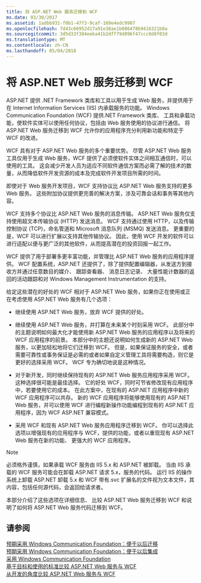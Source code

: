 ```yaml
---
title: 将 ASP.NET Web 服务迁移到 WCF
ms.date: 03/30/2017
ms.assetid: 1adbb931-f0b1-47f3-9caf-169e4edc9907
ms.openlocfilehash: 7d43c66952d17a91e38ae1b086478b9416321b8a
ms.sourcegitcommit: 3d5d33f384eeba41b2dff79d096f47ccc8d8f03d
ms.translationtype: MT
ms.contentlocale: zh-CN
ms.lasthandoff: 05/04/2018
---
```

# <a name="migrating-aspnet-web-services-to-wcf"></a>将 ASP.NET Web 服务迁移到 WCF
ASP.NET 提供 .NET Framework 类库和工具以用于生成 Web 服务，并提供用于在 Internet Information Services (IIS) 内承载服务的功能。 Windows Communication Foundation (WCF) 提供.NET Framework 类库、 工具和承载功能，使软件实体可以使用任何协议，包括由 Web 服务使用的协议进行通信。  将 ASP.NET Web 服务迁移到 WCF 允许你的应用程序充分利用新功能和特定于 WCF 的改进。  
  
 WCF 具有对于 ASP.NET Web 服务的多个重要优势。 尽管 ASP.NET Web 服务工具仅用于生成 Web 服务，WCF 提供了必须使软件实体之间相互通信时，可以使用的工具。 这会减少开发人员为适应不同软件通信方案而必需了解的技术的数量，从而降低软件开发资源的成本及完成软件开发项目所需的时间。  
  
 即使对于 Web 服务开发项目，WCF 支持协议比 ASP.NET Web 服务支持的更多 Web 服务。 这些附加协议提供更完善的解决方案，涉及可靠会话和事务等其他内容。  
  
 WCF 支持多个协议比 ASP.NET Web 服务的消息传输。 ASP.NET Web 服务仅支持使用超文本传输协议 (HTTP) 发送消息。 WCF 支持通过使用 HTTP，以及传输控制协议 (TCP)，命名管道和 Microsoft 消息队列 (MSMQ) 发送消息。 更重要的是，WCF 可以进行扩展以支持其他传输协议。 因此，使用 WCF 开发的软件可以进行适配以便与更广泛的其他软件，从而提高潜在的投资回报一起工作。  
  
 WCF 提供了用于部署多更丰富功能，并管理比 ASP.NET Web 服务的应用程序提供。 WCF 配置系统，ASP.NET 还提供了，除了提供配置编辑器，从发送方到接收方并通过任意数目的媒介、 跟踪查看器、 消息日志记录、 大量性能计数器的返回的活动跟踪和对 Windows Management Instrumentation 的支持。  
  
 给定这些潜在的好处的 WCF 相对于 ASP.NET Web 服务，如果你正在使用或正在考虑使用 ASP.NET Web 服务有几个选项：  
  
-   继续使用 ASP.NET Web 服务，放弃 WCF 提供的好处。  
  
-   继续使用 ASP.NET Web 服务，并打算在未来某个时刻采用 WCF。 此部分中的主题说明如何最大化才能使用新 ASP.NET Web 服务的应用程序以及将来的 WCF 应用程序的前景。 本部分中的主题还说明如何生成新的 ASP.NET Web 服务，以更加轻松地将它们迁移到 WCF。 但是，如果保证服务的安全，或者需要可靠性或事务保证是必需的或者如果自定义管理工具将需要构造，则它是更好的选择采用 WCF。 WCF 专为确切地说是这种情况。  
  
-   对于新开发，同时继续保持现有的 ASP.NET Web 服务应用程序采用 WCF。 这种选择很可能是最佳选择。 它的好处 WCF，同时可节省修改现有应用程序中，若要使用它的成本。 在此方案中，在现有的 ASP.NET 应用程序中新的 WCF 应用程序可以共存。 新的 WCF 应用程序将能够使用现有的 ASP.NET Web 服务，并可以使用 WCF 进行编程新操作功能编程到现有的 ASP.NET 应用程序，因为 WCF ASP.NET 兼容模式。  
  
-   采用 WCF 和现有 ASP.NET Web 服务应用程序迁移到 WCF。 你可以选择此选项以增强现有的应用程序与 WCF，提供的功能，或者以重现现有 ASP.NET Web 服务在新的功能、 更强大的 WCF 应用程序。  
  
> [!NOTE]
>  必须格外谨慎，如果承载 WCF 服务由 IIS 5.x 和 ASP.NET 被卸载。 当由 IIS 承载的 WCF 服务可能会在卸载 ASP.NET 请求 5.x，服务的代码。 运行 IIS 的操作系统上卸载 ASP.NET 卸载 5.x 和 WCF 带有.svc 扩展名的文件视为文本文件，其内容，包括任何源代码，会返回给请求者。  
  
 本部分介绍了这些选项在详细信息、 比较 ASP.NET Web 服务迁移到 WCF 和说明了如何将 ASP.NET Web 服务代码迁移到 WCF。  
  
## <a name="see-also"></a>请参阅  
 [预期采用 Windows Communication Foundation：便于以后迁移](../../../../docs/framework/wcf/feature-details/anticipating-adopting-wcf-migration.md)  
 [预期采用 Windows Communication Foundation：便于以后集成](../../../../docs/framework/wcf/feature-details/anticipating-adopting-the-wcf-easing-future-integration.md)  
 [采用 Windows Communication Foundation](../../../../docs/framework/wcf/feature-details/adopting-wcf.md)  
 [基于目标和使用的标准比较 ASP.NET Web 服务与 WCF](../../../../docs/framework/wcf/feature-details/comparing-aspnet-web-services-to-wcf-based-on-purpose-and-standards-used.md)  
 [从开发的角度比较 ASP.NET Web 服务与 WCF](../../../../docs/framework/wcf/feature-details/comparing-aspnet-web-services-to-wcf-based-on-development.md)
